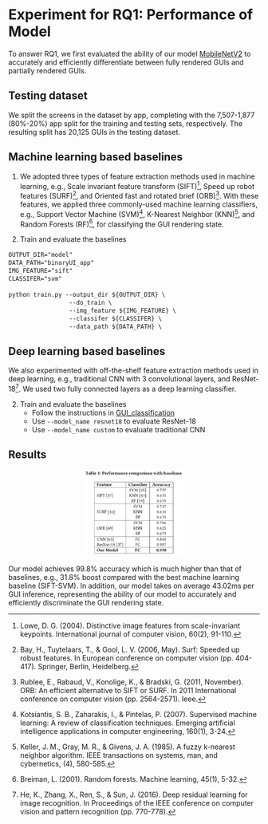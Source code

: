 # Experiment for RQ1: Performance of Model

To answer RQ1, we first evaluated the ability of our model [MobileNetV2](../../approach/GUI_classification/) to accurately and efficiently differentiate between fully rendered GUIs and partially rendered GUIs.

## Testing dataset
We split the screens in the dataset by app, completing with the 7,507-1,877 (80%-20%) app split for the training and testing sets, respectively.
The resulting split has 20,125 GUIs in the testing dataset.

## Machine learning based baselines
1. We adopted three types of feature extraction methods used in machine learning, e.g., Scale invariant feature transform (SIFT)[^1], Speed up robot features (SURF)[^2], and Oriented fast and rotated brief (ORB)[^3].
With these features, we applied three commonly-used machine learning classifiers, e.g., Support Vector Machine (SVM)[^4], K-Nearest Neighbor (KNN)[^5], and Random Forests (RF)[^6], for classifying the GUI rendering state.

2. Train and evaluate the baselines
```
OUTPUT_DIR="model"
DATA_PATH="binaryUI_app"
IMG_FEATURE="sift"
CLASSIFER="svm"

python train.py --output_dir ${OUTPUT_DIR} \
                 --do_train \
                 --img_feature ${IMG_FEATURE} \
                 --classifer ${CLASSIFER} \
                 --data_path ${DATA_PATH} \
```

## Deep learning based baselines
We also experimented with off-the-shelf feature extraction methods used in deep learning, e.g., traditional CNN with 3 convolutional layers, and ResNet-18[^7]. We used two fully connected layers as a deep learning classifier.

2. Train and evaluate the baselines
    - Follow the instructions in [GUI_classification](../../approach/GUI_classification/)
    - Use `--model_name resnet18` to evaluate ResNet-18
    - Use `--model_name custom` to evaluate traditional CNN


## Results
<p align="center">
<img src="../figures/model_performance.png" width="40%"/> 
</p>
Our model achieves 99.8% accuracy which is much higher than that of baselines, e.g., 31.8% boost compared with the best machine learning baseline (SIFT-SVM). In addition, our model takes on average 43.02ms per GUI inference, representing the ability of our model to accurately and efficiently discriminate the GUI rendering state.




[^1]: Lowe, D. G. (2004). Distinctive image features from scale-invariant keypoints. International journal of computer vision, 60(2), 91-110.
[^2]: Bay, H., Tuytelaars, T., & Gool, L. V. (2006, May). Surf: Speeded up robust features. In European conference on computer vision (pp. 404-417). Springer, Berlin, Heidelberg.
[^3]: Rublee, E., Rabaud, V., Konolige, K., & Bradski, G. (2011, November). ORB: An efficient alternative to SIFT or SURF. In 2011 International conference on computer vision (pp. 2564-2571). Ieee.
[^4]: Kotsiantis, S. B., Zaharakis, I., & Pintelas, P. (2007). Supervised machine learning: A review of classification techniques. Emerging artificial intelligence applications in computer engineering, 160(1), 3-24.
[^5]: Keller, J. M., Gray, M. R., & Givens, J. A. (1985). A fuzzy k-nearest neighbor algorithm. IEEE transactions on systems, man, and cybernetics, (4), 580-585.
[^6]: Breiman, L. (2001). Random forests. Machine learning, 45(1), 5-32.
[^7]: He, K., Zhang, X., Ren, S., & Sun, J. (2016). Deep residual learning for image recognition. In Proceedings of the IEEE conference on computer vision and pattern recognition (pp. 770-778).